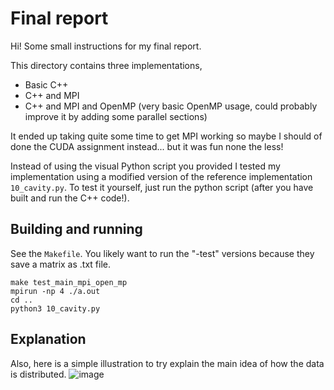 # Final report
Hi!
Some small instructions for my final report.

This directory contains three implementations,
- Basic C++
- C++ and MPI
- C++ and MPI and OpenMP (very basic OpenMP usage, could probably improve it by adding some parallel sections)  

It ended up taking quite some time to get MPI working so maybe I should of done
the CUDA assignment instead... but it was fun none the less!

Instead of using the visual Python script you provided I tested my implementation
using a modified version of the reference implementation `10_cavity.py`. To test it
yourself, just run the python script (after you have built and run the C++ code!).

## Building and running
See the `Makefile`. You likely want to run the "-test" versions because they
save a matrix as .txt file.

```shell
make test_main_mpi_open_mp
mpirun -np 4 ./a.out
cd ..
python3 10_cavity.py
```

## Explanation
Also, here is a simple illustration to try explain the main idea of how the data is distributed.
![image](https://github.com/adelhult/hpsc-2024-24R51508/assets/11508459/c8f008d8-a8a4-44cf-9fab-87e7e2adb99d)


